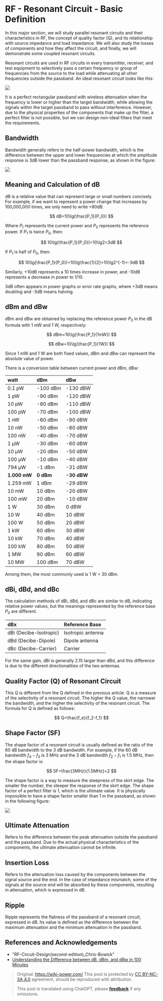 # RF - Resonant Circuit - Basic Definition

In this major section, we will study parallel resonant circuits and their characteristics in RF, the concept of quality factor (Q), and its relationship with source impedance and load impedance. We will also study the losses of components and how they affect the circuit, and finally, we will demonstrate some coupled resonant circuits.

Resonant circuits are used in RF circuits in every transmitter, receiver, and test equipment to selectively pass a certain frequency or group of frequencies from the source to the load while attenuating all other frequencies outside the passband. An ideal resonant circuit looks like this:

![](https://img.wiki-power.com/d/wiki-media/img/20220411160533.png)

It is a perfect rectangular passband with wireless attenuation when the frequency is lower or higher than the target bandwidth, while allowing the signals within the target passband to pass without interference. However, due to the physical properties of the components that make up the filter, a perfect filter is not possible, but we can design non-ideal filters that meet the requirements.

## Bandwidth

Bandwidth generally refers to the half-power bandwidth, which is the difference between the upper and lower frequencies at which the amplitude response is 3dB lower than the passband response, as shown in the figure:

![](https://img.wiki-power.com/d/wiki-media/img/20220411161650.png)

## Meaning and Calculation of dB

dB is a relative value that can represent large or small numbers concisely. For example, if we want to represent a power change that increases by 100,000,000 times, we only need to write +80dB.

$$
dB=10\lg(\frac{P_1}{P_0})
$$

Where $P_1$ represents the current power and $P_0$ represents the reference power. If $P_1$ is twice $P_0$, then:

$$
10\lg(\frac{P_1}{P_0})=10\lg2=3dB
$$

If $P_1$ is half of $P_0$, then:

$$
10\lg(\frac{P_1}{P_0})=10\lg\frac{1}{2}=10\lg2^{-1}=-3dB
$$

Similarly, +10dB represents a 10 times increase in power, and -10dB represents a decrease in power to 1/10.

3dB often appears in power graphs or error rate graphs, where +3dB means doubling and -3dB means halving.

## dBm and dBw

dBm and dBw are obtained by replacing the reference power $P_0$ in the dB formula with 1 mW and 1 W, respectively:

$$
dBm=10\lg(\frac{P_1}{1mW})
$$

$$
dBw=10\lg(\frac{P_1}{1W})
$$

Since 1 mW and 1 W are both fixed values, dBm and dBw can represent the absolute value of power.

There is a conversion table between current power and dBm, dBw:

| watt         | dBm       | dBw         |
| :----------- | :-------- | :---------- |
| 0.1 pW       | -100 dBm  | -130 dBW    |
| 1 pW         | -90 dBm   | -120 dBW    |
| 10 pW        | -80 dBm   | -110 dBW    |
| 100 pW       | -70 dBm   | -100 dBW    |
| 1 nW         | -60 dBm   | -90 dBW     |
| 10 nW        | -50 dBm   | -80 dBW     |
| 100 nW       | -40 dBm   | -70 dBW     |
| 1 μW         | -30 dBm   | -60 dBW     |
| 10 μW        | -20 dBm   | -50 dBW     |
| 100 μW       | -10 dBm   | -40 dBW     |
| 794 μW       | -1 dBm    | -31 dBW     |
| **1.000 mW** | **0 dBm** | **-30 dBW** |
| 1.259 mW     | 1 dBm     | -29 dBW     |
| 10 mW        | 10 dBm    | -20 dBW     |
| 100 mW       | 20 dBm    | -10 dBW     |
| 1 W          | 30 dBm    | 0 dBW       |
| 10 W         | 40 dBm    | 10 dBW      |
| 100 W        | 50 dBm    | 20 dBW      |
| 1 kW         | 60 dBm    | 30 dBW      |
| 10 kW        | 70 dBm    | 40 dBW      |
| 100 kW       | 80 dBm    | 50 dBW      |
| 1 MW         | 90 dBm    | 60 dBW      |
| 10 MW        | 100 dBm   | 70 dBW      |

Among them, the most commonly used is 1 W = 30 dBm.

## dBi, dBd, and dBc

The calculation methods of dBi, dBd, and dBc are similar to dB, indicating relative power values, but the meanings represented by the reference base $P_0$ are different.

| dBx                     | Reference Base                    |
| :---------------------- | :-------------------------------- |
| dBi (Decibe-Isotropic)  | Isotropic antenna                 |
| dBd (Decibe-Dipole)     | Dipole antenna                    |
| dBc (Decibe-Carrier)    | Carrier                            |

For the same gain, dBi is generally 2.15 larger than dBd, and this difference is due to the different directionalities of the two antennas.

## Quality Factor (Q) of Resonant Circuit

This Q is different from the Q defined in the previous article. Q is a measure of the selectivity of a resonant circuit. The higher the Q value, the narrower the bandwidth, and the higher the selectivity of the resonant circuit. The formula for Q is defined as follows:

$$
Q=\frac{f_e}{f_2-f_1}
$$

## Shape Factor (SF)

The shape factor of a resonant circuit is usually defined as the ratio of the 60 dB bandwidth to the 3 dB bandwidth. For example, if the 60 dB bandwidth $f_4 - f_3$ is 3 MHz and the 3 dB bandwidth $f_2-f_1$ is 1.5 MHz, then the shape factor is:

$$
SF=\frac{3MHz}{1.5MHz}=2
$$

The shape factor is a way to measure the steepness of the skirt edge. The smaller the number, the steeper the response of the skirt edge. The shape factor of a perfect filter is 1, which is the ultimate value. It is physically impossible to have a shape factor smaller than 1 in the passband, as shown in the following figure:

![](https://img.wiki-power.com/d/wiki-media/img/20220411163003.png)

## Ultimate Attenuation

Refers to the difference between the peak attenuation outside the passband and the passband. Due to the actual physical characteristics of the components, the ultimate attenuation cannot be infinite.

## Insertion Loss

Refers to the attenuation loss caused by the components between the signal source and the end. In the case of impedance mismatch, some of the signals at the source end will be absorbed by these components, resulting in attenuation, which is expressed in dB.

## Ripple

Ripple represents the flatness of the passband of a resonant circuit, expressed in dB. Its value is defined as the difference between the maximum attenuation and the minimum attenuation in the passband.

## References and Acknowledgements

- "RF-Circuit-Design(second-edition)\_Chris-Bowick"
- [Understanding the Difference between dB, dBm, and dBw in 100 Minutes](https://mp.weixin.qq.com/s/R2JhFOAvphBExxE2xb951Q)

> Original: <https://wiki-power.com/>
> This post is protected by [CC BY-NC-SA 4.0](https://creativecommons.org/licenses/by/4.0/deed.en) agreement, should be reproduced with attribution.

> This post is translated using ChatGPT, please [**feedback**](https://github.com/linyuxuanlin/Wiki_MkDocs/issues/new) if any omissions.